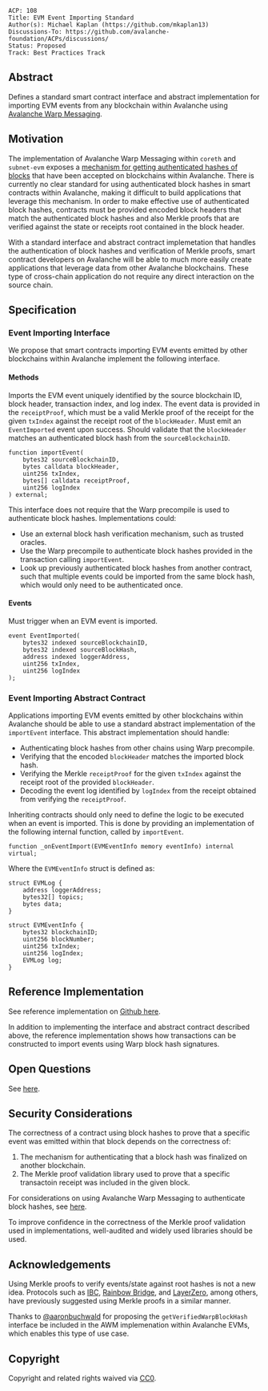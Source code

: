```text
ACP: 108
Title: EVM Event Importing Standard
Author(s): Michael Kaplan (https://github.com/mkaplan13)
Discussions-To: https://github.com/avalanche-foundation/ACPs/discussions/
Status: Proposed
Track: Best Practices Track
```

## Abstract

Defines a standard smart contract interface and abstract implementation for importing EVM events from any blockchain within Avalanche using [Avalanche Warp Messaging](https://docs.avax.network/build/cross-chain/awm/overview).

## Motivation

The implementation of Avalanche Warp Messaging within `coreth` and `subnet-evm` exposes a [mechanism for getting authenticated hashes of blocks](https://github.com/ava-labs/subnet-evm/blob/master/contracts/contracts/interfaces/IWarpMessenger.sol#L43) that have been accepted on blockchains within Avalanche. There is currently no clear standard for using authenticated block hashes in smart contracts within Avalanche, making it difficult to build applications that leverage this mechanism. In order to make effective use of authenticated block hashes, contracts must be provided encoded block headers that match the authenticated block hashes and also Merkle proofs that are verified against the state or receipts root contained in the block header. 

With a standard interface and abstract contract implemetation that handles the authentication of block hashes and verification of Merkle proofs, smart contract developers on Avalanche will be able to much more easily create applications that leverage data from other Avalanche blockchains. These type of cross-chain application do not require any direct interaction on the source chain.

## Specification

### Event Importing Interface

We propose that smart contracts importing EVM events emitted by other blockchains within Avalanche implement the following interface.

#### Methods

Imports the EVM event uniquely identified by the source blockchain ID, block header, transaction index, and log index. The event data is provided in the `receiptProof`, which must be a valid Merkle proof of the receipt for the given `txIndex` against the receipt root of the `blockHeader`. Must emit an `EventImported` event upon success. Should validate that the `blockHeader` matches an authenticated block hash from the `sourceBlockchainID`.
```solidity
function importEvent(
    bytes32 sourceBlockchainID,
    bytes calldata blockHeader,
    uint256 txIndex,
    bytes[] calldata receiptProof,
    uint256 logIndex
) external;
```

This interface does not require that the Warp precompile is used to authenticate block hashes. Implementations could:
- Use an external block hash verification mechanism, such as trusted oracles.
- Use the Warp precompile to authenticate block hashes provided in the transaction calling `importEvent`.
- Look up previously authenticated block hashes from another contract, such that multiple events could be imported from the same block hash, which would only need to be authenticated once.

#### Events

Must trigger when an EVM event is imported.
```solidity
event EventImported(
    bytes32 indexed sourceBlockchainID,
    bytes32 indexed sourceBlockHash,
    address indexed loggerAddress,
    uint256 txIndex,
    uint256 logIndex
);
```

### Event Importing Abstract Contract

Applications importing EVM events emitted by other blockchains within Avalanche should be able to use a standard abstract implementation of the `importEvent` interface. This abstract implementation should handle:
- Authenticating block hashes from other chains using Warp precompile.
- Verifying that the encoded `blockHeader` matches the imported block hash.
- Verifying the Merkle `receiptProof` for the given `txIndex` against the receipt root of the provided `blockHeader`.
- Decoding the event log identified by `logIndex` from the receipt obtained from verifying the `receiptProof`.

Inheriting contracts should only need to define the logic to be executed when an event is imported. This is done by providing an implementation of the following internal function, called by `importEvent`.

```solidity
function _onEventImport(EVMEventInfo memory eventInfo) internal virtual;
```

Where the `EVMEventInfo` struct is defined as:

```solidity
struct EVMLog {
    address loggerAddress;
    bytes32[] topics;
    bytes data;
}

struct EVMEventInfo {
    bytes32 blockchainID;
    uint256 blockNumber;
    uint256 txIndex;
    uint256 logIndex;
    EVMLog log;
}
```

## Reference Implementation

See reference implementation on [Github here](https://github.com/ava-labs/event-importer-poc).

In addition to implementing the interface and abstract contract described above, the reference implementation shows how transactions can be constructed to import events using Warp block hash signatures.

## Open Questions

See [here](https://github.com/ava-labs/event-importer-poc?tab=readme-ov-file#open-questions-and-considerations).

## Security Considerations

The correctness of a contract using block hashes to prove that a specific event was emitted within that block depends on the correctness of:
1. The mechanism for authenticating that a block hash was finalized on another blockchain.
2. The Merkle proof validation library used to prove that a specific transactoin receipt was included in the given block.

For considerations on using Avalanche Warp Messaging to authenticate block hashes, see [here](https://github.com/avalanche-foundation/ACPs/tree/main/ACPs/30-avalanche-warp-x-evm#security-considerations).

To improve confidence in the correctness of the Merkle proof validation used in implementations, well-audited and widely used libraries should be used.

## Acknowledgements

Using Merkle proofs to verify events/state against root hashes is not a new idea. Protocols such as [IBC](https://ibc.cosmos.network/v8/), [Rainbow Bridge](https://github.com/Near-One/rainbow-bridge), and [LayerZero](https://layerzero.network/publications/LayerZero_Whitepaper_V1.1.0.pdf), among others, have previously suggested using Merkle proofs in a similar manner.

Thanks to [@aaronbuchwald](https://github.com/aaronbuchwald) for proposing the `getVerifiedWarpBlockHash` interface be included in the AWM implemenation within Avalanche EVMs, which enables this type of use case.

## Copyright

Copyright and related rights waived via [CC0](https://creativecommons.org/publicdomain/zero/1.0/).
